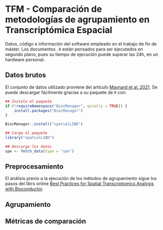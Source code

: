 # TFM - Comparación de metodologías de agrupamiento en Transcriptómica Espacial

Datos, código e información del software empleado en el trabajo de fin de máster. Los documentos `.R` están pensados para ser ejecutados en segundo plano, pues su tiempo de ejecución puede superar las 24h, en un hardware personal.

## Datos brutos

El conjunto de datos utilizado proviene del artículo [Maynard et al. 2021](https://www.nature.com/articles/s41593-020-00787-0).
Se puede descargar fácilmente gracias a su paquete de `R` con:

``` r
## Instala el paquete
if (!requireNamespace("BiocManager", quietly = TRUE)) {
    install.packages("BiocManager")
}

BiocManager::install("spatialLIBD")

## Carga el paquete
library("spatialLIBD")

## Descarga los datos 
spe <- fetch_data(type = "spe")
```

## Preprocesamiento

El análisis previo a la ejecución de los métodos de agrupamiento sigue los pasos del libro online [Best Practices for Spatial Transcriptomics Analysis with Bioconductor](https://lmweber.org/BestPracticesST/). 

## Agrupamiento



## Métricas de comparación




